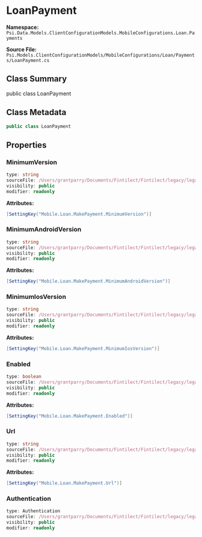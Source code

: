 # LoanPayment

**Namespace:** `Psi.Data.Models.ClientConfigurationModels.MobileConfigurations.Loan.Payments`

**Source File:** `Psi.Models.ClientConfigurationModels/MobileConfigurations/Loan/Payments/LoanPayment.cs`

## Class Summary

public class LoanPayment

## Class Metadata

```typescript
public class LoanPayment
```

## Properties

### MinimumVersion

```typescript
type: string
sourceFile: /Users/grantparry/Documents/Fintilect/Fintilect/legacy/legacy-apis/Psi.Models.ClientConfigurationModels/MobileConfigurations/Loan/Payments/LoanPayment.cs
visibility: public
modifier: readonly
```

**Attributes:**
```csharp
[SettingKey("Mobile.Loan.MakePayment.MinimumVersion")]
```

### MinimumAndroidVersion

```typescript
type: string
sourceFile: /Users/grantparry/Documents/Fintilect/Fintilect/legacy/legacy-apis/Psi.Models.ClientConfigurationModels/MobileConfigurations/Loan/Payments/LoanPayment.cs
visibility: public
modifier: readonly
```

**Attributes:**
```csharp
[SettingKey("Mobile.Loan.MakePayment.MinimumAndroidVersion")]
```

### MinimumIosVersion

```typescript
type: string
sourceFile: /Users/grantparry/Documents/Fintilect/Fintilect/legacy/legacy-apis/Psi.Models.ClientConfigurationModels/MobileConfigurations/Loan/Payments/LoanPayment.cs
visibility: public
modifier: readonly
```

**Attributes:**
```csharp
[SettingKey("Mobile.Loan.MakePayment.MinimumIosVersion")]
```

### Enabled

```typescript
type: boolean
sourceFile: /Users/grantparry/Documents/Fintilect/Fintilect/legacy/legacy-apis/Psi.Models.ClientConfigurationModels/MobileConfigurations/Loan/Payments/LoanPayment.cs
visibility: public
modifier: readonly
```

**Attributes:**
```csharp
[SettingKey("Mobile.Loan.MakePayment.Enabled")]
```

### Url

```typescript
type: string
sourceFile: /Users/grantparry/Documents/Fintilect/Fintilect/legacy/legacy-apis/Psi.Models.ClientConfigurationModels/MobileConfigurations/Loan/Payments/LoanPayment.cs
visibility: public
modifier: readonly
```

**Attributes:**
```csharp
[SettingKey("Mobile.Loan.MakePayment.Url")]
```

### Authentication

```typescript
type: Authentication
sourceFile: /Users/grantparry/Documents/Fintilect/Fintilect/legacy/legacy-apis/Psi.Models.ClientConfigurationModels/MobileConfigurations/Loan/Payments/LoanPayment.cs
visibility: public
modifier: readonly
```
